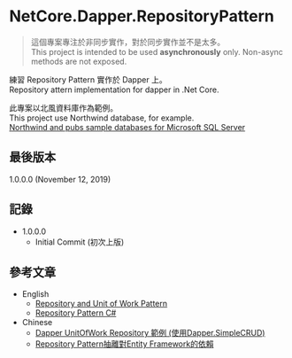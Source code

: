 # NetCore.Dapper.RepositoryPattern
> 這個專案專注於非同步實作，對於同步實作並不是太多。  
> This project is intended to be used **asynchronously** only. Non-async methods are not exposed.  

練習 Repository Pattern 實作於 Dapper 上。  
Repository attern implementation for dapper in .Net Core.  

此專案以北風資料庫作為範例。  
This project use Northwind database, for example.  
[Northwind and pubs sample databases for Microsoft SQL Server](https://github.com/microsoft/sql-server-samples/tree/master/samples/databases/northwind-pubs)
## 最後版本
1.0.0.0 (November 12, 2019)
## 記錄
* 1.0.0.0
  * Initial Commit (初次上版) 
## 參考文章
* English
  * [Repository and Unit of Work Pattern](https://www.programmingwithwolfgang.com/repository-and-unit-of-work-pattern/)  
  * [Repository Pattern C#](https://kudchikarsk.com/repository-pattern-csharp/)  
* Chinese
  * [Dapper UnitOfWork Repository 範例 (使用Dapper.SimpleCRUD)](http://gn870988-blog.logdown.com/posts/7816198-example-of-c-dapper-unitofwork-repository-using-dappersimplecrud)
  * [Repository Pattern抽離對Entity Framework的依賴](https://ithelp.ithome.com.tw/articles/10157484)  
